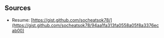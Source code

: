 ## Sources

- Resume: [https://gist.github.com/socheatsok78/](https://gist.github.com/socheatsok78/94aa1fa313fa0558a05f8a3376ecab00)
